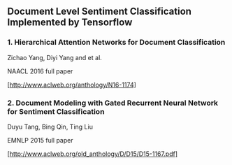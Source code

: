 ## Document Level Sentiment Classification Implemented by Tensorflow

### 1. Hierarchical Attention Networks for Document Classification
Zichao Yang, Diyi Yang and et al.

NAACL 2016 full paper

[http://www.aclweb.org/anthology/N16-1174]

### 2. Document Modeling with Gated Recurrent Neural Network for Sentiment Classification
Duyu Tang, Bing Qin, Ting Liu

EMNLP 2015 full paper

[http://www.aclweb.org/old_anthology/D/D15/D15-1167.pdf]



